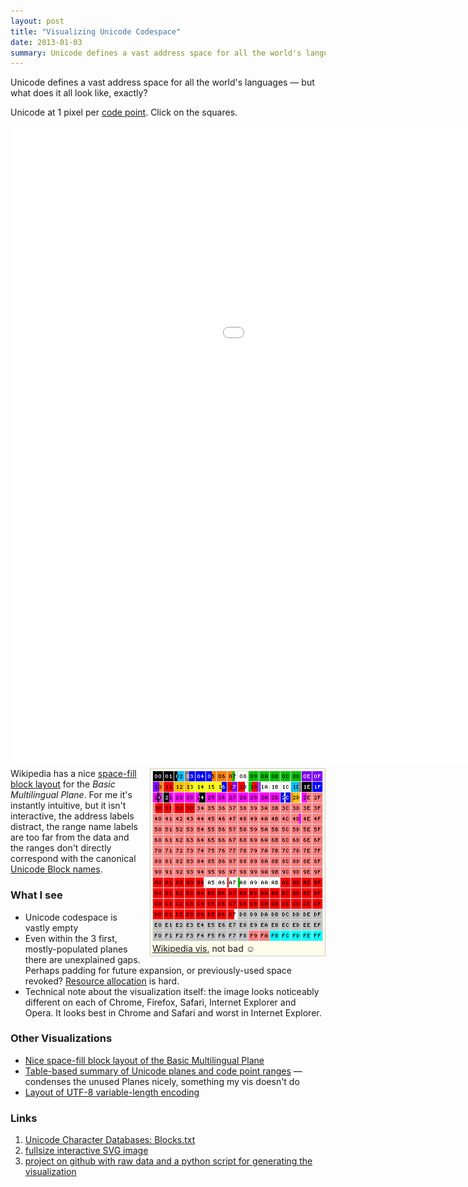 ```yaml
---
layout: post
title: "Visualizing Unicode Codespace"
date: 2013-01-03
summary: Unicode defines a vast address space for all the world's languages — but what does it all look like, exactly?
---
```


Unicode defines a vast address space for all the world's languages &mdash; but what does it all look like, exactly?
<p>

Unicode at 1 pixel per <a href="http://en.wikipedia.org/wiki/Code_point">code point</a>. Click on the squares.

<p style="clear:both">

<div style="float:left">
<embed src="/vis/unicode-codespace/vis-unicode-codespace-1280.svg" type="image/svg+xml" width="1280" height="1024"></embed>
</div>

<p style="clear:both">

<div style="max-width:273px; float:right; margin-left:1em; margin-right:0; margin-bottom:5px; background-color:#fdfdea; border:1px solid #ccc; padding:3px">
    <a href="http://en.wikipedia.org/wiki/Plane_(Unicode)#Basic_Multilingual_Plane"><img src="/vis/unicode-codespace/Roadmap_to_Unicode_BMP.png" width="273" height="273" border="0"></a>
<a href="http://en.wikipedia.org/wiki/Plane_(Unicode)#Basic_Multilingual_Plane">Wikipedia vis</a>, not bad &#x263A
</div>


Wikipedia has a nice
<a href="http://en.wikipedia.org/wiki/Plane_(Unicode)#Basic_Multilingual_Plane">space-fill block layout</a> for the <i>Basic Multilingual Plane</i>. For me it's instantly intuitive, but it isn't interactive, the address labels distract, the range name labels are too far from the data and the ranges don't directly correspond with the canonical <a href="http://www.unicode.org/Public/UNIDATA/Blocks.txt">Unicode Block names</a>.

<h3>What I see</h3>
<ul>
    <li>Unicode codespace is vastly empty
    <li>Even within the 3 first, mostly-populated planes there are unexplained gaps. Perhaps padding for future expansion, or previously-used space revoked? <a href="http://en.wikipedia.org/wiki/Resource_allocation">Resource allocation</a> is hard.
    <li>Technical note about the visualization itself: the image looks noticeably different on each of Chrome, Firefox, Safari, Internet Explorer and Opera. It looks best in Chrome and Safari and worst in Internet Explorer.
</ul>

<h3>Other Visualizations</h3>
<ul style="list-style-image:url(/i/icon/16/wikipedia.png)">
    <li><a href="http://en.wikipedia.org/wiki/Plane_(Unicode)#Basic_Multilingual_Plane">Nice space-fill block layout of the Basic Multilingual Plane</a>
    <li><a href="http://en.wikipedia.org/wiki/Unicode#Code_point_planes_and_blocks">Table-based summary of Unicode planes and code point ranges</a> &mdash; condenses the unused Planes nicely, something my vis doesn't do
    <li><a href="http://en.wikipedia.org/wiki/UTF-8#Description">Layout of UTF-8 variable-length encoding</a>
</ul>

<h3>Links</h3>
<ol>
    <li><a href="http://www.unicode.org/Public/UNIDATA/Blocks.txt">Unicode Character Databases: Blocks.txt</a>
    <li><a href="vis-unicode-codespace/vis-unicode-codespace.svg">fullsize interactive SVG image</a>
    <li><a href="https://github.com/rflynn/vis-unicode-codespace">project on github with raw data and a python script for generating the visualization</a>
</ol>
